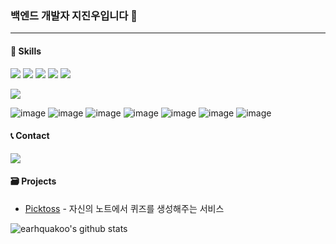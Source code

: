 ### 백엔드 개발자 지진우입니다 👋
---

#### 🔨 Skills
<a target="_blank"><img src="https://img.shields.io/badge/Java-437291?style=for-the-badge&logo=openjdk&logoColor=white"/></a>
<a target="_blank"><img src="https://img.shields.io/badge/JPA-59666C?style=for-the-badge&logo=Hibernate&logoColor=white"/></a>
<a target="_blank"><img src="https://img.shields.io/badge/Spring Boot-6DB33F?style=for-the-badge&logo=SpringBoot&logoColor=white"/></a>
<a target="_blank"><img src="https://img.shields.io/badge/Spring Security-6DB33F?style=for-the-badge&logo=springsecurity&logoColor=white"/></a>
<a target="_blank"><img src="https://img.shields.io/badge/spring_batch-6DB33F?style=for-the-badge&logo=spring&logoColor=white"/></a> &nbsp;

<a target="_blank"><img src="https://img.shields.io/badge/MySQL-4479A1?style=for-the-badge&logo=mysql&logoColor=white"/></a>

![image](https://img.shields.io/badge/Java-437291?style=for-the-badge&logo=openjdk&logoColor=white)
![image](https://img.shields.io/badge/spring_boot-6DB33F?style=for-the-badge&logo=springboot&logoColor=white)
![image]()
![image](https://img.shields.io/badge/SpringSecurity-6DB33F?style=for-the-badge&logo=springsecurity&logoColor=white)
![image](https://img.shields.io/badge/JPA-59666C?style=for-the-badge&logo=Hibernate&logoColor=white)
![image]()
![image](https://img.shields.io/badge/mysql-4479A1?style=for-the-badge&logo=mysql&logoColor=white)

#### 📞 Contact
<a href="mailto:cream5343@gmail.com"><img src="https://img.shields.io/badge/jinwooji-EA4335?style=flat-square&logo=Gmail&logoColor=white&link=mailto:cream5343@gmail.com"/></a>

#### 🗃️ Projects
- [Picktoss](https://www.picktoss.com) - 자신의 노트에서 퀴즈를 생성해주는 서비스

<!--
**Earthquakoo/Earthquakoo** is a ✨ _special_ ✨ repository because its `README.md` (this file) appears on your GitHub profile.

Here are some ideas to get you started:

- 🔭 I’m currently working on ...
- 🌱 I’m currently learning ...
- 👯 I’m looking to collaborate on ...
- 🤔 I’m looking for help with ...
- 💬 Ask me about ...
- 📫 How to reach me: ...
- 😄 Pronouns: ...
- ⚡ Fun fact: ...
-->

![earhquakoo's github stats](https://github-readme-stats.vercel.app/api?username=earthquakoo&show_icons=true&theme=tokyonight)
